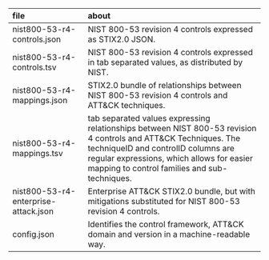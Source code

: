| file | about |
|:-----|:------|
| nist800-53-r4-controls.json | NIST 800-53 revision 4 controls expressed as STIX2.0 JSON. |
| nist800-53-r4-controls.tsv  | NIST 800-53 revision 4 controls expressed in tab separated values, as distributed by NIST. |
| nist800-53-r4-mappings.json | STIX2.0 bundle of relationships between NIST 800-53 revision 4 controls and ATT&CK techniques. |
| nist800-53-r4-mappings.tsv  | tab separated values expressing relationships between NIST 800-53 revision 4 controls and ATT&CK Techniques. The techniqueID and controlID columns are regular expressions, which allows for easier mapping to control families and sub-techniques. |
| nist800-53-r4-enterprise-attack.json | Enterprise ATT&CK STIX2.0 bundle, but with mitigations substituted for NIST 800-53 revision 4 controls. |
| config.json | Identifies the control framework, ATT&CK domain and version in a machine-readable way. |